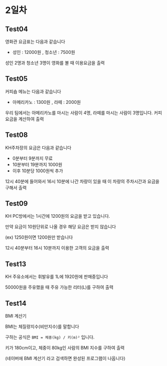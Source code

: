 # 2일차

## Test04

영화관 요금표는 다음과 같습니다

- 성인 : 12000원 , 청소년 : 7500원

성인 2명과 청소년 3명이 영화를 볼 때 이용요금을 출력

## Test05

커피숍 메뉴는 다음과 같습니다

- 아메리카노 : 1300원 , 라떼 : 2000원

우리 팀에서는 아메리카노를 마시는 사람이 4명, 라떼를 마시는 사람이 3명입니다. 커피요금을 계산하여 출력

## Test08

KH주차장의 요금은 다음과 같습니다

- 0분부터 9분까지 무료
- 10분부터 19분까지 1000원
- 이후 10분당 1000원씩 추가

12시 40분에 들어와서 16시 10분에 나간 차량이 있을 때
이 차량의 주차시간과 요금을 구해서 출력

## Test09

KH PC방에서는 1시간에 1200원의 요금을 받고 있습니다.

만약 요금이 10원단위로 나올 경우 해당 요금은 받지 않습니다

(ex) 1250원이면 1200원만 받습니다

12시 40분부터 16시 10분까지 이용한 고객의 요금을 출력

## Test13

KH 주유소에서는 휘발유를 1L에 1920원에 판매중입니다

50000원을 주유했을 때 주유 가능한 리터(L)를 구하여 출력

## Test14

BMI 계산기

BMI는 체질량지수(비만지수)를 말합니다

구하는 공식은 `BMI = 체중(kg) / 키(m)²` 입니다.

키가 180cm이고, 체중이 80kg인 사람의 BMI 지수를 구하여 출력

(네이버에 BMI 계산기 라고 검색하면 완성된 프로그램이 나옵니다)


























